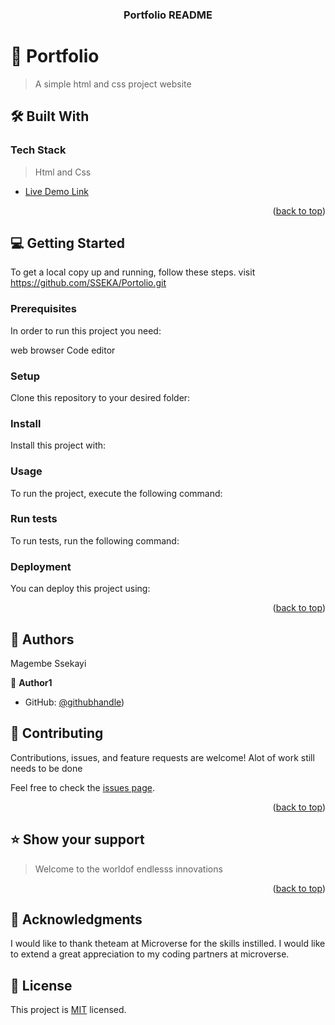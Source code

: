 <div align="center">
  

  <h3><b>Portfolio README </b></h3>

</div>



<!-- PROJECT DESCRIPTION -->

# 📖  Portfolio <a name="about-project"></a>

> A simple html and css project website



## 🛠 Built With <a name="built-with"></a>

### Tech Stack <a name="tech-stack"></a>

> Html and Css



- [Live Demo Link]([https://yourdeployedapplicationlink.com](https://github.com/SSEKA/Portolio.git))

<p align="right">(<a href="#readme-top">back to top</a>)</p>

<!-- GETTING STARTED -->

## 💻 Getting Started <a name="getting-started"></a>



To get a local copy up and running, follow these steps.
visit https://github.com/SSEKA/Portolio.git

### Prerequisites

In order to run this project you need:

web browser
Code editor

### Setup

Clone this repository to your desired folder:

<!--
Example commands:

```sh
  cd my-folder
  git clone (https://github.com/SSEKA/Portolio.git)
```
--->

### Install

Install this project with:

<!--
Example command:

```sh
  cd my-project
  gem install
```
--->

### Usage

To run the project, execute the following command:

<!--
Example command:

```sh
  rails server
```
--->

### Run tests

To run tests, run the following command:

<!--
Example command:

```sh
  bin/rails test test/models/article_test.rb
```
--->

### Deployment

You can deploy this project using:

<!--
Example:

```sh

```
 -->

<p align="right">(<a href="#readme-top">back to top</a>)</p>

<!-- AUTHORS -->

## 👥 Authors <a name="authors"></a>

Magembe Ssekayi

👤 **Author1**

- GitHub: [@githubhandle](https://github.com/SSEKA))

<!-- CONTRIBUTING -->

## 🤝 Contributing <a name="contributing"></a>

Contributions, issues, and feature requests are welcome!
Alot of work still needs to be done

Feel free to check the [issues page](../../issues/).

<p align="right">(<a href="#readme-top">back to top</a>)</p>

<!-- SUPPORT -->

## ⭐️ Show your support <a name="support"></a>

> Welcome to the worldof endlesss innovations

<p align="right">(<a href="#readme-top">back to top</a>)</p>

<!-- ACKNOWLEDGEMENTS -->

## 🙏 Acknowledgments <a name="acknowledgements"></a>

>

I would like to thank theteam at Microverse for the skills instilled.
I would like to extend a great appreciation to my coding partners at microverse.



## 📝 License <a name="license"></a>

This project is [MIT](./LICENSE) licensed.
